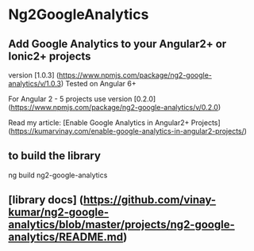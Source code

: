 # Ng2GoogleAnalytics
## Add Google Analytics to your Angular2+ or Ionic2+ projects
version [1.0.3] (https://www.npmjs.com/package/ng2-google-analytics/v/1.0.3)
Tested on Angular 6+

For Angular 2 - 5 projects use version [0.2.0] (https://www.npmjs.com/package/ng2-google-analytics/v/0.2.0)


Read my article: [Enable Google Analytics in Angular2+ Projects] (https://kumarvinay.com/enable-google-analytics-in-angular2-projects/)


## to build the library
ng build ng2-google-analytics

## [library docs] (https://github.com/vinay-kumar/ng2-google-analytics/blob/master/projects/ng2-google-analytics/README.md)
